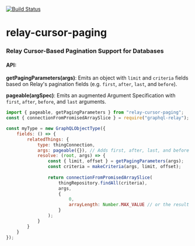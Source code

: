 [![Build Status](https://travis-ci.org/darthtrevino/relay-cursor-paging.svg?branch=master)](https://travis-ci.org/darthtrevino/relay-cursor-paging)

# relay-cursor-paging
### Relay Cursor-Based Pagination Support for Databases

#### API:
**getPagingParameters(args)**: Emits an object with `limit` and `criteria` fields based on Relay's pagination fields (e.g. `first`, `after`, `last`, and `before`).

**pageable(argSpec)**: Emits an augmented Argument Specification with `first`, `after`, `before`, and `last` arguments.

```js
import { pageable, getPagingParameters } from "relay-cursor-paging";
const { connectionFromPromisedArraySlice } = require("graphql-relay");

const myType = new GraphQLObjectType({
    fields: () => {  
        relatedThings: {      
            type: thingConnection,
            args: pageable({}), // Adds first, after, last, and before arguments
            resolve: (root, args) => {
                const { limit, offset } = getPagingParameters(args);                
                const criteria = makeCriteria(args, limit, offset);
                                                            
                return connectionFromPromisedArraySlice(
                    thingRepository.findAll(criteria),
                    args, 
                    {
                        0,
                        arrayLength: Number.MAX_VALUE // or the result of a count query
                    }
                );
            }
        }
    }
});
```
